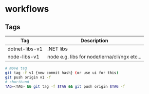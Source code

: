 # workflows

## Tags

| Tag            | Description                                  |
| -------------- | -------------------------------------------- |
| dotnet-libs-v1 | .NET libs                                    |
| node-libs-v1   | node e.g. libs for node/lerna/cli/ngx etc... |


```bash
# move tag
git tag -f v1 {new commit hash} (or use ui for this)
git push origin v1 -f
# shorthand
TAG=<TAG> && git tag -f $TAG && git push origin $TAG -f
```